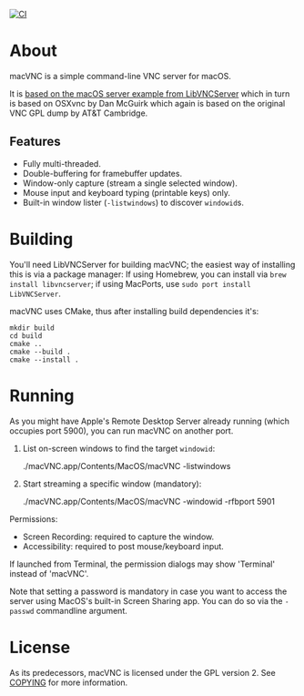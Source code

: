 [![CI](https://github.com/LibVNC/macVNC/actions/workflows/ci.yml/badge.svg)](https://github.com/LibVNC/macVNC/actions/workflows/ci.yml)

# About

macVNC is a simple command-line VNC server for macOS.

It is [based on the macOS server example from LibVNCServer](https://github.com/LibVNC/libvncserver/commits/6e5f96e3ea53bf85cec7d985b120daf1c91ce0d9/examples/mac.c?browsing_rename_history=true&new_path=examples/server/mac.c&original_branch=master)
which in turn is based on OSXvnc by Dan McGuirk which again is based on the original VNC
GPL dump by AT&T Cambridge.

## Features

* Fully multi-threaded.
* Double-buffering for framebuffer updates.
* Window-only capture (stream a single selected window).
* Mouse input and keyboard typing (printable keys) only.
* Built-in window lister (`-listwindows`) to discover `windowid`s.

# Building

You'll need LibVNCServer for building macVNC; the easiest way of installing this is via a package manager:
If using Homebrew, you can install via `brew install libvncserver`; if using MacPorts, use `sudo port
install LibVNCServer`.

macVNC uses CMake, thus after installing build dependencies it's:

    mkdir build
    cd build
    cmake ..
    cmake --build .
    cmake --install .

# Running

As you might have Apple's Remote Desktop Server already running (which occupies port 5900),
you can run macVNC on another port.

1) List on-screen windows to find the target `windowid`:

    ./macVNC.app/Contents/MacOS/macVNC -listwindows

2) Start streaming a specific window (mandatory):

    ./macVNC.app/Contents/MacOS/macVNC -windowid <id> -rfbport 5901

Permissions:
- Screen Recording: required to capture the window.
- Accessibility: required to post mouse/keyboard input.

If launched from Terminal, the permission dialogs may show 'Terminal' instead of 'macVNC'.

Note that setting a password is mandatory in case you want to access the server using MacOS's built-in Screen Sharing app.
You can do so via the `-passwd` commandline argument.

# License

As its predecessors, macVNC is licensed under the GPL version 2. See [COPYING](COPYING) for more information.




